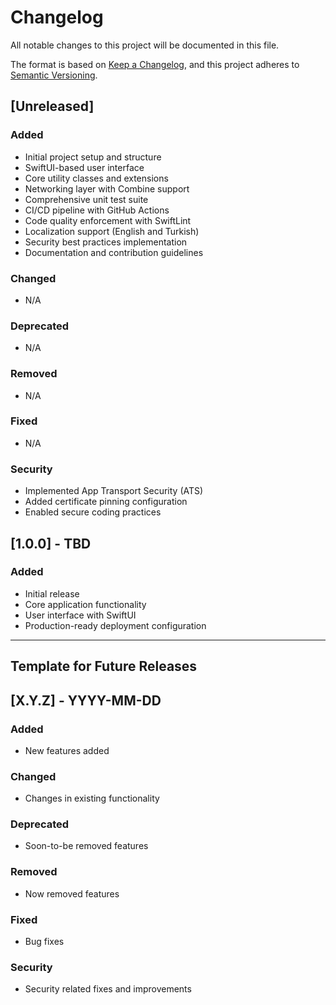 # Changelog

All notable changes to this project will be documented in this file.

The format is based on [Keep a Changelog](https://keepachangelog.com/en/1.0.0/),
and this project adheres to [Semantic Versioning](https://semver.org/spec/v2.0.0.html).

## [Unreleased]

### Added
- Initial project setup and structure
- SwiftUI-based user interface
- Core utility classes and extensions
- Networking layer with Combine support
- Comprehensive unit test suite
- CI/CD pipeline with GitHub Actions
- Code quality enforcement with SwiftLint
- Localization support (English and Turkish)
- Security best practices implementation
- Documentation and contribution guidelines

### Changed
- N/A

### Deprecated
- N/A

### Removed
- N/A

### Fixed
- N/A

### Security
- Implemented App Transport Security (ATS)
- Added certificate pinning configuration
- Enabled secure coding practices

## [1.0.0] - TBD

### Added
- Initial release
- Core application functionality
- User interface with SwiftUI
- Production-ready deployment configuration

---

## Template for Future Releases

## [X.Y.Z] - YYYY-MM-DD

### Added
- New features added

### Changed
- Changes in existing functionality

### Deprecated
- Soon-to-be removed features

### Removed
- Now removed features

### Fixed
- Bug fixes

### Security
- Security related fixes and improvements